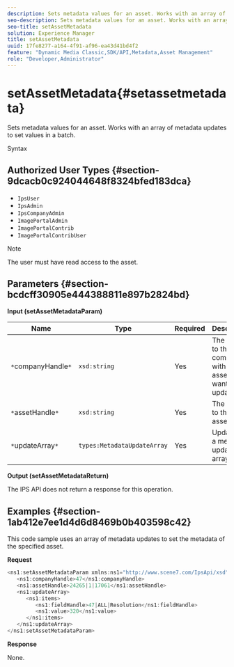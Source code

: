 ```yaml
---
description: Sets metadata values for an asset. Works with an array of metadata updates to set values in a batch.
seo-description: Sets metadata values for an asset. Works with an array of metadata updates to set values in a batch.
seo-title: setAssetMetadata
solution: Experience Manager
title: setAssetMetadata
uuid: 17fe8277-a164-4f91-af96-ea43d41bd4f2
feature: "Dynamic Media Classic,SDK/API,Metadata,Asset Management"
role: "Developer,Administrator"
---
```


# setAssetMetadata{#setassetmetadata}

Sets metadata values for an asset. Works with an array of metadata updates to set values in a batch.

 Syntax 

## Authorized User Types {#section-9dcacb0c924044648f8324bfed183dca}

* `IpsUser` 
* `IpsAdmin` 
* `IpsCompanyAdmin` 
* `ImagePortalAdmin` 
* `ImagePortalContrib` 
* `ImagePortalContribUser`

>[!NOTE]
>
>The user must have read access to the asset.

## Parameters {#section-bcdcff30905e444388811e897b2824bd}

**Input (setAssetMetadataParam)** 

|  Name  | Type  | Required  | Description  |
|---|---|---|---|
|  `*`companyHandle`*`  | `xsd:string`  | Yes  | The handle to the company with the asset you want to update.  |
|  `*`assetHandle`*`  | `xsd:string`  | Yes  | The handle to the asset.  |
|  `*`updateArray`*`  | `types:MetadataUpdateArray`  | Yes  | Updates in a metadata update array.  |

**Output (setAssetMetadataReturn)**

The IPS API does not return a response for this operation.

## Examples {#section-1ab412e7ee1d4d6d8469b0b403598c42}

This code sample uses an array of metadata updates to set the metadata of the specified asset.

**Request** 

```java
<ns1:setAssetMetadataParam xmlns:ns1="http://www.scene7.com/IpsApi/xsd">
   <ns1:companyHandle>47</ns1:companyHandle>
   <ns1:assetHandle>24265|1|17061</ns1:assetHandle>
   <ns1:updateArray>
      <ns1:items>
         <ns1:fieldHandle>47|ALL|Resolution</ns1:fieldHandle>
         <ns1:value>320</ns1:value>
      </ns1:items>
   </ns1:updateArray>
</ns1:setAssetMetadataParam>
```

**Response**

None. 
